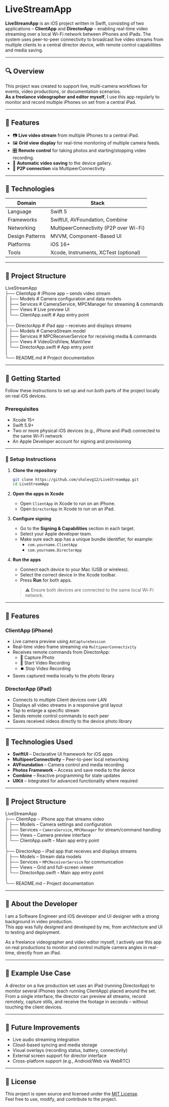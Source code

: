 # LiveStreamApp

**LiveStreamApp** is an iOS project written in Swift, consisting of two applications – **ClientApp** and **DirectorApp** – enabling real-time video streaming over a local Wi-Fi network between iPhones and iPads. The system uses peer-to-peer connectivity to broadcast live video streams from multiple clients to a central director device, with remote control capabilities and media saving.

---

## 🔍 Overview

This project was created to support live, multi-camera workflows for events, video productions, or documentation scenarios.  
**As a freelance videographer and editor myself**, I use this app regularly to monitor and record multiple iPhones on set from a central iPad.

---

## 🎯 Features

- 📷 **Live video stream** from multiple iPhones to a central iPad.
- 🖼️ **Grid view display** for real-time monitoring of multiple camera feeds.
- 🎛️ **Remote control** for taking photos and starting/stopping video recording.
- 💾 **Automatic video saving** to the device gallery.
- 📡 **P2P connection** via MultipeerConnectivity.

---

## 🧰 Technologies

| Domain | Stack |
|--------|-------|
| Language | Swift 5 |
| Frameworks | SwiftUI, AVFoundation, Combine |
| Networking | MultipeerConnectivity (P2P over Wi-Fi) |
| Design Patterns | MVVM, Component-Based UI |
| Platforms | iOS 16+ |
| Tools | Xcode, Instruments, XCTest (optional) |

---

## 📁 Project Structure

LiveStreamApp  
├── ClientApp              # iPhone app – sends video stream  
│   ├── Models             # Camera configuration and data models  
│   ├── Services           # CameraService, MPCManager for streaming & commands  
│   ├── Views              # Live preview UI  
│   └── ClientApp.swift    # App entry point  
│  
├── DirectorApp           # iPad app – receives and displays streams  
│   ├── Models             # CameraStream model  
│   ├── Services           # MPCReceiverService for receiving media & commands  
│   ├── Views              # VideoGridView, MainView  
│   └── DirectorApp.swift  # App entry point  
│  
└── README.md              # Project documentation  

---


## 🚀 Getting Started

Follow these instructions to set up and run both parts of the project locally on real iOS devices.

### Prerequisites

- Xcode 15+
- Swift 5.9+
- Two or more physical iOS devices (e.g., iPhone and iPad) connected to the same Wi-Fi network
- An Apple Developer account for signing and provisioning

---

### 🔧 Setup Instructions

1. **Clone the repository**

   ```bash
   git clone https://github.com/shalevg12/LiveStreamApp.git
   cd LiveStreamApp
   ```

2. **Open the apps in Xcode**

   - Open `ClientApp` in Xcode to run on an iPhone.
   - Open `DirectorApp` in Xcode to run on an iPad.

3. **Configure signing**

   - Go to the **Signing & Capabilities** section in each target.
   - Select your Apple developer team.
   - Make sure each app has a unique bundle identifier, for example:
     - `com.yourname.ClientApp`
     - `com.yourname.DirectorApp`

4. **Run the apps**

   - Connect each device to your Mac (USB or wireless).
   - Select the correct device in the Xcode toolbar.
   - Press **Run** for both apps.

   > ⚠️ Ensure both devices are connected to the same local Wi-Fi network.

---

## 🧪 Features

### ClientApp (iPhone)
- Live camera preview using `AVCaptureSession`
- Real-time video frame streaming via `MultipeerConnectivity`
- Receives remote commands from DirectorApp:
  - 📸 Capture Photo
  - 🔴 Start Video Recording
  - ⏹️ Stop Video Recording
- Saves captured media locally to the photo library

### DirectorApp (iPad)
- Connects to multiple Client devices over LAN
- Displays all video streams in a responsive grid layout
- Tap to enlarge a specific stream
- Sends remote control commands to each peer
- Saves received videos directly to the device photo library

---

## 🧰 Technologies Used

- **SwiftUI** – Declarative UI framework for iOS apps
- **MultipeerConnectivity** – Peer-to-peer local networking
- **AVFoundation** – Camera control and media recording
- **Photos Framework** – Access and save media to the device
- **Combine** – Reactive programming for state updates
- **UIKit** – Integrated for advanced functionality where required

---

## 📁 Project Structure

LiveStreamApp  
├── ClientApp – iPhone app that streams video  
│   ├── Models – Camera settings and configuration  
│   ├── Services – `CameraService`, `MPCManager` for stream/command handling  
│   ├── Views – Camera preview interface  
│   └── ClientApp.swift – Main app entry point  
│  
├── DirectorApp – iPad app that receives and displays streams  
│   ├── Models – Stream data models  
│   ├── Services – `MPCReceiverService` for communication  
│   ├── Views – Grid and full-screen viewer  
│   └── DirectorApp.swift – Main app entry point  
│  
└── README.md – Project documentation  

---

## 👤 About the Developer

I am a Software Engineer and iOS developer and UI designer with a strong background in video production.  
This app was fully designed and developed by me, from architecture and UI to testing and deployment.

As a freelance videographer and video editor myself, I actively use this app on real productions to monitor and control multiple camera angles in real-time, directly from an iPad.

---

## 📸 Example Use Case

A director on a live production set uses an iPad (running DirectorApp) to monitor several iPhones (each running ClientApp) placed around the set.  
From a single interface, the director can preview all streams, record remotely, capture stills, and receive the footage in seconds – without touching the client devices.

---

## 🧭 Future Improvements

- Live audio streaming integration
- Cloud-based syncing and media storage
- Visual overlays (recording status, battery, connectivity)
- External screen support for director interface
- Cross-platform support (e.g., Android/Web via WebRTC)

---

## 📄 License

This project is open source and licensed under the [MIT License](LICENSE).  
Feel free to use, modify, and contribute to the project.
